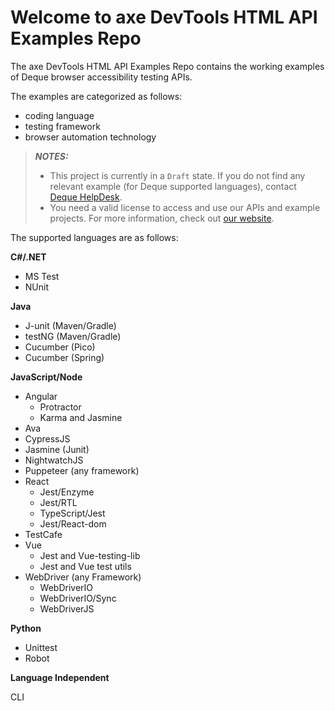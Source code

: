# Welcome to axe DevTools HTML API Examples Repo

The axe DevTools HTML API Examples Repo contains the working examples of Deque browser accessibility testing APIs.

The examples are categorized as follows:
- coding language
- testing framework
- browser automation technology

> **_NOTES:_**
>- This project is currently in a `Draft` state. If you do not find any relevant example (for Deque supported languages), contact [Deque HelpDesk](mailto:helpdesk@deque.com).
>- You need a valid license to access and use our APIs and example projects. For more information, check out [our website](https://deque.com).

The supported languages are as follows:

**C#/.NET**

- MS Test
- NUnit

**Java**

- J-unit (Maven/Gradle)
- testNG (Maven/Gradle)
- Cucumber (Pico)
- Cucumber (Spring)

**JavaScript/Node**

- Angular
    - Protractor
    - Karma and Jasmine
- Ava
- CypressJS
- Jasmine (Junit)
- NightwatchJS
- Puppeteer (any framework)
- React
    - Jest/Enzyme
    - Jest/RTL
    - TypeScript/Jest
    - Jest/React-dom
- TestCafe
- Vue
    - Jest and Vue-testing-lib
    - Jest and Vue test utils
- WebDriver (any Framework)
    - WebDriverIO
    - WebDriverIO/Sync
    - WebDriverJS

**Python**

- Unittest
- Robot

**Language Independent**

CLI



